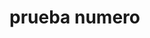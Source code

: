 <!DOCTYPE html>
<html lang="en">
<head>
    <meta charset="UTF-8">
    <meta name="viewport" content="width=device-width, initial-scale=1.0">
    <meta http-equiv="X-UA-Compatible" content="ie=edge">
    <title>Document</title>
</head>
<body>
        <h1>prueba numero</h1> 
</body>
<script>
//declarar tres objetos de nombre luis paco y hugo cada objeto debe tener tres atributos nombre edad y ciudad 
var amigos=[];
var elena={
    nombre:"elena",
    ciudad:"Quito", 
    edad:14 
}
var hugo={
    nombre:"hugo",
    ciudad:"Guayaquil",
    edad:15   
}
var paco={
    nombre:"paco",
    ciudad:"Cuenca",   
    edad:16
}
var luis={
    nombre:"luis",
    ciudad:"quito",  
    edad:17
}
//Declarar un array vacio de nombre amigos
var amigos=[];
//insertar tres objetivos(hugo,paco,luis)en el array amigos 
amigos.push(hugo.edad, hugo.ciudad, hugo.nombre);
amigos.push(paco.edad, paco.ciudad, paco.nombre);
amigos.push(luis.edad, luis.ciudad, luis.nombre);
amigos.push(Hugo, Paco, Luis);

console.long(amigos.length);
//Crear un objeto de nombre elena (con sus mismos atributos de los objetosinicilaes  no,bre edad ciudad)
var Elena={
    nombre:"Elena", ciudad:"Quito",Edad:"14"
} 
amigos.push(Elena);
var numeroAmigos=(amigos.length);

var saludo=function(edad){
    if(edad%2==0){
        console.long("Saluton kaj bonvenon");
    }else{
        console.long("Hello moto");
    } 
  
}   
//Hacer una función de nombre arriba  que recibe un objeto por parámetro e imprime en consola desde el uno, de manera ascendente hasta el atributo edad del objeto recibido como parámetro.
var b=Hugo.edad
var arriba=function (b){
    if(b===1){
        console,log(1)
    }else{
        arriba(b-1);
        console.log(b)
    }
}
//7Hacer una función de nombre arriba  que recibe un objeto por parámetro e imprime en consola desde el uno, de manera ascendente hasta el atributo edad del objeto recibido como parámetro.
var a=Hugo.edad;
var abajo=function (a){
    if(a===0){
        return 0;
    }else{
        console.log(a)
        return abajo(a-1)
    }
}

//Hacer una función de nombre abajo  que recibe un objeto por parámetro e imprime en consola desde la edad del objeto hasta cero, de manera descendente
var edadTotal =prompt("primer parametro");
         var edadTotal =prompt("segundo parametro");
         var edadTotal =prompt("tercer parametro");
         var edadTotal =prompt("cuarto parametro");
         var edad = function (edad){
            if (edad===1){
                return 0;
            } else {
                console.log=suma(primerparametro+segundoparametro+tercerparametro+cuartoparametro);
                return edad (edad);
            
            } 
        }



</script>
</html>








